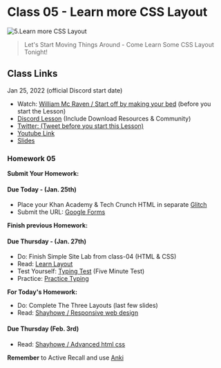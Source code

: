 # Class 05 - Learn more CSS Layout

![5.Learn more CSS Layout](https://cdn.hashnode.com/res/hashnode/image/upload/v1676567613903/Mdqs9gal-.png?auto=compress)

> Let's Start Moving Things Around - Come Learn Some CSS Layout Tonight!

## Class Links

Jan 25, 2022 (official Discord start date)

- Watch: [William Mc Raven / Start off by making your bed](https://www.youtube.com/watch?v=3sK3wJAxGfs&feature=youtu.be) (before you start the Lesson)
- [Discord Lesson](https://discord.com/channels/735923219315425401/738891289071714388/935663546036015136) (Include Download Resources & Community)
- [Twitter: (Tweet before you start this Lesson)](https://twitter.com/leonnoel/status/1486104346227970050)
- [Youtube Link](https://www.youtube.com/watch?v=P3c3ZPNAen8)
- [Slides](https://slides.com/leonnoel/100devs2-css-more-basics)

### Homework 05

**Submit Your Homework:**

#### Due Today - (Jan. 25th)

- Place your Khan Academy & Tech Crunch HTML in separate [Glitch](https://glitch.com/)
- Submit the URL: [Google Forms](https://forms.gle/w9Awq51mxmcYHy4h7)

**Finish previous Homework:**

#### Due Thursday - (Jan. 27th)

- Do: Finish Simple Site Lab from class-04 (HTML & CSS)
- Read: [Learn Layout](https://learnlayout.com/)
- Test Yourself: [Typing Test](https://www.typingtest.com/) (Five Minute Test)
- Practice: [Practice Typing](https://www.keybr.com/)

**For Today's Homework:**

- Do: Complete The Three Layouts (last few slides)
- Read: [Shayhowe / Responsive web design](https://learn.shayhowe.com/advanced-html-css/responsive-web-design/)

#### Due Thursday (Feb. 3rd)

- Read: [Shayhowe / Advanced html css](https://learn.shayhowe.com/advanced-html-css/)

**Remember** to Active Recall and use [Anki](https://apps.ankiweb.net/)
